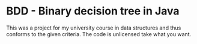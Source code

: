 # BDD - Binary decision tree in Java

This was a project for my university course in data structures and thus conforms to the given criteria.
The code is unlicensed take what you want.
